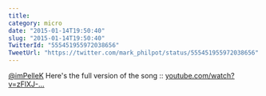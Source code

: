 ```yaml
---
title: 
category: micro
date: "2015-01-14T19:50:40"
slug: "2015-01-14T19:50:40"
TwitterId: "555451955972038656"
TweetUrl: "https://twitter.com/mark_philpot/status/555451955972038656"
---
```


[@imPelleK](https://twitter.com/imPelleK) Here's the full version of the song ::
[youtube.com/watch?v=zFlXJ-…](https://www.youtube.com/watch?v=zFlXJ-T75F0)

